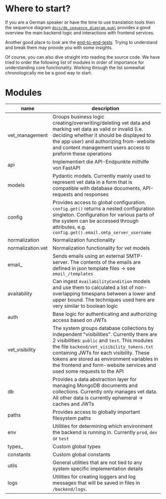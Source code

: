 # Where to start?

If you are a German speaker or have the time to use translation tools 
then the sequence diagram [`docs/de_sequence_diagram.puml`](../docs/de_sequence_diagram.puml)
provides a good overview the main backend logic and interactions with frontend services.

Another good place to look are the [end-to-end-tests](tests/test_end_to_end.py). 
Trying to understand and break them may provide you with some insights.

Of course, you can also dive straight into reading the source code. We have tried to order
the following list of modules in order of importance for understanding core functionality.
Working through the list somewhat chronologically me be a good way to start.

# Modules
| name              | description                                                                                                                                                                                                                                                                                                                                                |
|-------------------|------------------------------------------------------------------------------------------------------------------------------------------------------------------------------------------------------------------------------------------------------------------------------------------------------------------------------------------------------------|
| vet_management    | Groups business logic creating/overwriting/deleting vet data and marking vet data as valid or invalid (i.e. deciding whether it should be displayed to the app user) and authorizing from-website and content management users access to preform these operations                                                                                          |
| api               | Implementiert die API-Endpunkte mithilfe von FastAPI                                                                                                                                                                                                                                                                                                       |
| models            | Pydantic models. Currently mainly used to represent vet data in a form that is compatible with database documents, API-requests and responses                                                                                                                                                                                                              |
| config            | Provides access to global configuration. `config.get()` returns a nested configuration singleton. Configuration for various parts of the system can be accessed through attributes, e.g. `config.get().email.smtp_server_username`                                                                                                                         |
| normalization     | Normalization functionality                                                                                                                                                                                                                                                                                                                                |
| normalization.vet | Normalization functionality for vet models                                                                                                                                                                                                                                                                                                                 |
| email_            | Sends emails using an external SMTP-server. The contents of the emails are defined in json template files -> see `email_/templates`                                                                                                                                                                                                                        |
| availability      | Can ingest `AvailabilityCondition` models and use them to calculated a list of non-overlapping timespans between a lower and upper bound. The techniques used here are very similar to boolean logic                                                                                                                                                       |
| auth              | Base logic for authenticating and authorizing access based on JWTs                                                                                                                                                                                                                                                                                         |
| vet_visibility    | The system groups database collections by independent "visibilities". Currently there are 2 visibilities: `public` and `test`. This modules the file `backend/vet_visibility_tokens.txt` containing JWTs for each visibility. These tokens are stored as environment variables in the frontend and form-website services and used some requests to the API |
| db                | Provides a data abstraction layer for managing MongoDB documents and collections. Currently only manages vet data. All other data is currently ephemeral -> caches and JWTs                                                                                                                                                                                |
| paths             | Provides access to globally important filesystem paths                                                                                                                                                                                                                                                                                                     |
| env               | Utilities for determining which environment the backend is running in. Currently `prod`, `dev` or `test`                                                                                                                                                                                                                                                   |
| types_            | Custom global types                                                                                                                                                                                                                                                                                                                                        |
| constants         | Custom global constants                                                                                                                                                                                                                                                                                                                                    |
| utils             | General utilities that are not tied to any system specific implementation details                                                                                                                                                                                                                                                                          |
| logs              | Utilities for creating loggers and log messages that will be saved in files in `/backend/logs`.                                                                                                                                                                                                                                                            |
